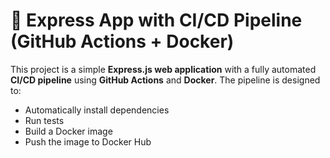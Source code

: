 # 🚀 Express App with CI/CD Pipeline (GitHub Actions + Docker)

This project is a simple **Express.js web application** with a fully automated **CI/CD pipeline** using **GitHub Actions** and **Docker**. The pipeline is designed to:

- Automatically install dependencies
- Run tests
- Build a Docker image
- Push the image to Docker Hub


